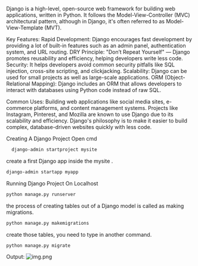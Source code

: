 Django is a high-level, open-source web framework for building web applications, written in Python. It follows the Model-View-Controller (MVC) architectural pattern, although in Django, it's often referred to as Model-View-Template (MVT).

Key Features:
Rapid Development: Django encourages fast development by providing a lot of built-in features such as an admin panel, authentication system, and URL routing.
DRY Principle: "Don’t Repeat Yourself" — Django promotes reusability and efficiency, helping developers write less code.
Security: It helps developers avoid common security pitfalls like SQL injection, cross-site scripting, and clickjacking.
Scalability: Django can be used for small projects as well as large-scale applications.
ORM (Object-Relational Mapping): Django includes an ORM that allows developers to interact with databases using Python code instead of raw SQL.

Common Uses:
Building web applications like social media sites, e-commerce platforms, and content management systems.
Projects like Instagram, Pinterest, and Mozilla are known to use Django due to its scalability and efficiency.
Django's philosophy is to make it easier to build complex, database-driven websites quickly with less code.




Creating A Django Project
Open cmd
```sh
  django-admin startproject mysite
   ```
 create a first Django app inside the mysite .
```sh
django-admin startapp myapp
```
Running Django Project On Localhost
```sh
python manage.py runserver
```
the process of creating tables out of a Django model is called as making migrations.
```sh
python manage.py makemigrations
```
create those tables, you need to type in another command.
```sh
python manage.py migrate
```






















Output:
![img.png](img.png)